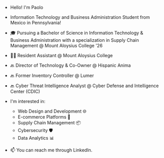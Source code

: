- Hello! I'm Paolo 
- Information Technology and Business Administration Student from Mexico in Pennsylvania!
- 🎓 Pursuing a Bachelor of Science in Information Technology & Business Administration with a specialization in Supply Chain Management @ Mount Aloysius College '26
- 👨‍💻 Resident Assistant @ Mount Aloysius College
- 🔙 Director of Technology & Co-Owner @ Hispanic Anima
- 🔙 Former Inventory Controller @ Lumer
- 🔙 Cyber Threat Intelligence Analyst @ Cyber Defense and Intelligence Center (CDIC)
- I'm interested in:
  - Web Design and Development 🌐
  - E-commerce Platforms 🛒
  - Supply Chain Management 📦
  - Cybersecurity 🛡️
  - Data Analytics 📊

- 📫 You can reach me through LinkedIn.



<!---
PaoloIbanez/PaoloIbanez is a ✨ special ✨ repository because its `README.md` (this file) appears on your GitHub profile.
You can click the Preview link to take a look at your changes.
--->
